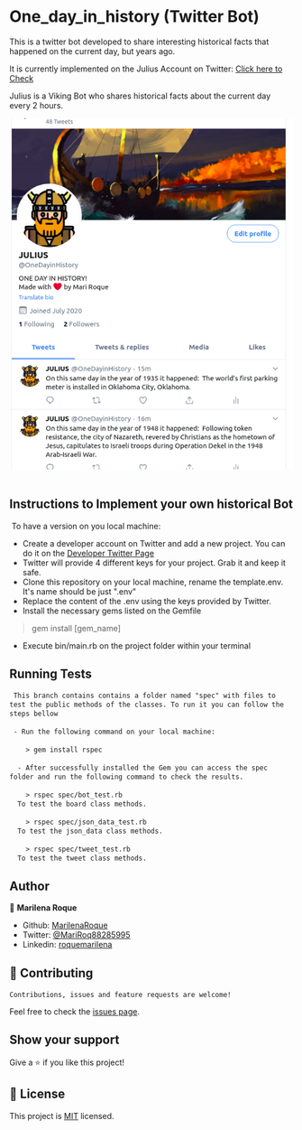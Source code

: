 # One_day_in_history (Twitter Bot)

This is a twitter bot developed to share interesting historical facts that happened on the current day, but years ago.

​It is currently implemented on the Julius Account on Twitter: [ Click here to Check](https://twitter.com/OneDayinHistory)

Julius is a Viking Bot who shares historical facts about the current day every 2 hours.

![screenshot](./img/1.png)
​
## Instructions to Implement your own historical Bot
​
To have a version on you local machine:
- Create a developer account on Twitter and add a new project. You can do it on the [ Developer Twitter Page](https://developer.twitter.com/en)
- Twitter will provide 4 different keys for your project. Grab it and keep it safe.
- Clone this repository on your local machine, rename the template.env. It's name should be just ".env"
- Replace the content of the .env using the keys provided by Twitter.
- Install the necessary gems listed on the Gemfile 

> gem install [gem_name]

- Execute bin/main.rb on the project folder within your terminal

## Running Tests

     This branch contains contains a folder named "spec" with files to test the public methods of the classes. To run it you can follow the steps bellow

     - Run the following command on your local machine:

        > gem install rspec

      - After successfully installed the Gem you can access the spec folder and run the following command to check the results.

        > rspec spec/bot_test.rb
      To test the board class methods.

        > rspec spec/json_data_test.rb
      To test the json_data class methods.

        > rspec spec/tweet_test.rb
      To test the tweet class methods.



## Author


👤 **Marilena Roque**

- Github: [MarilenaRoque](https://github.com/MarilenaRoque)
- Twitter: [@MariRoq88285995](https://twitter.com/MariRoq88285995)
- Linkedin: [roquemarilena](https://www.linkedin.com/in/roquemarilena/)


## 🤝 Contributing

    Contributions, issues and feature requests are welcome!

Feel free to check the [issues page](https://github.com/MarilenaRoque/one_day_in_history/issues).

## Show your support

Give a ⭐️ if you like this project!

## 📝 License
This project is [MIT](lic.url) licensed.